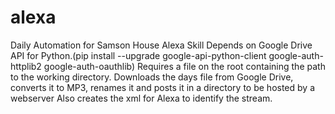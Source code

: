# alexa
Daily Automation for Samson House Alexa Skill
Depends on Google Drive API for Python.(pip install --upgrade google-api-python-client google-auth-httplib2 google-auth-oauthlib)
Requires a file on the root containing the path to the working directory.
Downloads the days file from Google Drive, converts it to MP3, renames it and posts it in a directory to be hosted by a webserver
Also creates the xml for Alexa to identify the stream.
